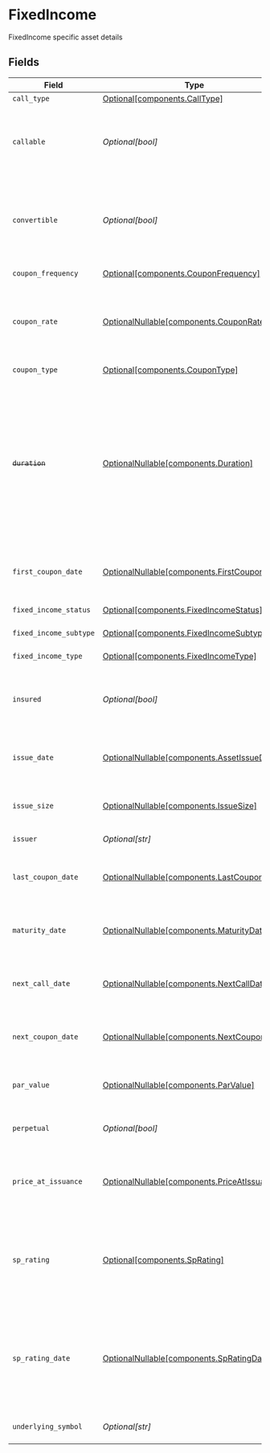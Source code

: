 # FixedIncome

FixedIncome specific asset details


## Fields

| Field                                                                                                                                                                                          | Type                                                                                                                                                                                           | Required                                                                                                                                                                                       | Description                                                                                                                                                                                    | Example                                                                                                                                                                                        |
| ---------------------------------------------------------------------------------------------------------------------------------------------------------------------------------------------- | ---------------------------------------------------------------------------------------------------------------------------------------------------------------------------------------------- | ---------------------------------------------------------------------------------------------------------------------------------------------------------------------------------------------- | ---------------------------------------------------------------------------------------------------------------------------------------------------------------------------------------------- | ---------------------------------------------------------------------------------------------------------------------------------------------------------------------------------------------- |
| `call_type`                                                                                                                                                                                    | [Optional[components.CallType]](../../models/components/calltype.md)                                                                                                                           | :heavy_minus_sign:                                                                                                                                                                             | The type of call                                                                                                                                                                               | ORDINARY                                                                                                                                                                                       |
| `callable`                                                                                                                                                                                     | *Optional[bool]*                                                                                                                                                                               | :heavy_minus_sign:                                                                                                                                                                             | Boolean that indicates whether an issuer may redeem the security before its maturity date                                                                                                      | true                                                                                                                                                                                           |
| `convertible`                                                                                                                                                                                  | *Optional[bool]*                                                                                                                                                                               | :heavy_minus_sign:                                                                                                                                                                             | Boolean that indicates whether an investor may convert to a number of shares of issuer common stock                                                                                            | true                                                                                                                                                                                           |
| `coupon_frequency`                                                                                                                                                                             | [Optional[components.CouponFrequency]](../../models/components/couponfrequency.md)                                                                                                             | :heavy_minus_sign:                                                                                                                                                                             | Frequency of payments                                                                                                                                                                          | ANNUAL                                                                                                                                                                                         |
| `coupon_rate`                                                                                                                                                                                  | [OptionalNullable[components.CouponRate]](../../models/components/couponrate.md)                                                                                                               | :heavy_minus_sign:                                                                                                                                                                             | A measure of income an investor can expect to receive expressed as a percent                                                                                                                   | {<br/>"value": "0.04"<br/>}                                                                                                                                                                    |
| `coupon_type`                                                                                                                                                                                  | [Optional[components.CouponType]](../../models/components/coupontype.md)                                                                                                                       | :heavy_minus_sign:                                                                                                                                                                             | Type of coupon rate                                                                                                                                                                            | FIXED                                                                                                                                                                                          |
| ~~`duration`~~                                                                                                                                                                                 | [OptionalNullable[components.Duration]](../../models/components/duration.md)                                                                                                                   | :heavy_minus_sign:                                                                                                                                                                             | : warning: ** DEPRECATED **: This will be removed in a future release, please migrate away from it as soon as possible.<br/><br/>Weighted average time until a bond’s cash flows are received in years | {<br/>"value": "30.00"<br/>}                                                                                                                                                                   |
| `first_coupon_date`                                                                                                                                                                            | [OptionalNullable[components.FirstCouponDate]](../../models/components/firstcoupondate.md)                                                                                                     | :heavy_minus_sign:                                                                                                                                                                             | date of first coupon                                                                                                                                                                           | {<br/>"day": 30,<br/>"month": 9,<br/>"year": 2023<br/>}                                                                                                                                        |
| `fixed_income_status`                                                                                                                                                                          | [Optional[components.FixedIncomeStatus]](../../models/components/fixedincomestatus.md)                                                                                                         | :heavy_minus_sign:                                                                                                                                                                             | The status of the fixed income                                                                                                                                                                 | OUTSTANDING                                                                                                                                                                                    |
| `fixed_income_subtype`                                                                                                                                                                         | [Optional[components.FixedIncomeSubtype]](../../models/components/fixedincomesubtype.md)                                                                                                       | :heavy_minus_sign:                                                                                                                                                                             | The type of treasury                                                                                                                                                                           | BOND                                                                                                                                                                                           |
| `fixed_income_type`                                                                                                                                                                            | [Optional[components.FixedIncomeType]](../../models/components/fixedincometype.md)                                                                                                             | :heavy_minus_sign:                                                                                                                                                                             | Type of fixed income security                                                                                                                                                                  | TREASURY                                                                                                                                                                                       |
| `insured`                                                                                                                                                                                      | *Optional[bool]*                                                                                                                                                                               | :heavy_minus_sign:                                                                                                                                                                             | Boolean that indicates whether a security is backed by an insurance policy                                                                                                                     | true                                                                                                                                                                                           |
| `issue_date`                                                                                                                                                                                   | [OptionalNullable[components.AssetIssueDate]](../../models/components/assetissuedate.md)                                                                                                       | :heavy_minus_sign:                                                                                                                                                                             | The date of issuance                                                                                                                                                                           | {<br/>"day": 30,<br/>"month": 9,<br/>"year": 2023<br/>}                                                                                                                                        |
| `issue_size`                                                                                                                                                                                   | [OptionalNullable[components.IssueSize]](../../models/components/issuesize.md)                                                                                                                 | :heavy_minus_sign:                                                                                                                                                                             | Total size of the bond issue in the issuing currency                                                                                                                                           | {<br/>"value": "123.00"<br/>}                                                                                                                                                                  |
| `issuer`                                                                                                                                                                                       | *Optional[str]*                                                                                                                                                                                | :heavy_minus_sign:                                                                                                                                                                             | Name of the bond issuer                                                                                                                                                                        | Apple Inc.                                                                                                                                                                                     |
| `last_coupon_date`                                                                                                                                                                             | [OptionalNullable[components.LastCouponDate]](../../models/components/lastcoupondate.md)                                                                                                       | :heavy_minus_sign:                                                                                                                                                                             | date of last coupon                                                                                                                                                                            | {<br/>"day": 30,<br/>"month": 9,<br/>"year": 2023<br/>}                                                                                                                                        |
| `maturity_date`                                                                                                                                                                                | [OptionalNullable[components.MaturityDate]](../../models/components/maturitydate.md)                                                                                                           | :heavy_minus_sign:                                                                                                                                                                             | The date the fixed income security matures                                                                                                                                                     | {<br/>"day": 30,<br/>"month": 9,<br/>"year": 2023<br/>}                                                                                                                                        |
| `next_call_date`                                                                                                                                                                               | [OptionalNullable[components.NextCallDate]](../../models/components/nextcalldate.md)                                                                                                           | :heavy_minus_sign:                                                                                                                                                                             | The date of the next call                                                                                                                                                                      | {<br/>"day": 30,<br/>"month": 9,<br/>"year": 2023<br/>}                                                                                                                                        |
| `next_coupon_date`                                                                                                                                                                             | [OptionalNullable[components.NextCouponDate]](../../models/components/nextcoupondate.md)                                                                                                       | :heavy_minus_sign:                                                                                                                                                                             | Date of next coupon payment                                                                                                                                                                    | {<br/>"day": 30,<br/>"month": 9,<br/>"year": 2023<br/>}                                                                                                                                        |
| `par_value`                                                                                                                                                                                    | [OptionalNullable[components.ParValue]](../../models/components/parvalue.md)                                                                                                                   | :heavy_minus_sign:                                                                                                                                                                             | The amount the issuer agrees to pay the investor upon maturity                                                                                                                                 | {<br/>"value": "123.00"<br/>}                                                                                                                                                                  |
| `perpetual`                                                                                                                                                                                    | *Optional[bool]*                                                                                                                                                                               | :heavy_minus_sign:                                                                                                                                                                             | Indicates whether the bond is perpetual                                                                                                                                                        | true                                                                                                                                                                                           |
| `price_at_issuance`                                                                                                                                                                            | [OptionalNullable[components.PriceAtIssuance]](../../models/components/priceatissuance.md)                                                                                                     | :heavy_minus_sign:                                                                                                                                                                             | The price at which fixed income security was issued as a percentage of par value in %                                                                                                          | {<br/>"value": "80.00"<br/>}                                                                                                                                                                   |
| `sp_rating`                                                                                                                                                                                    | [Optional[components.SpRating]](../../models/components/sprating.md)                                                                                                                           | :heavy_minus_sign:                                                                                                                                                                             | Standard & Poor's (S&P) rating of the creditworthiness of borrowers. Correspondents must be configured to view this field.                                                                     | AAA                                                                                                                                                                                            |
| `sp_rating_date`                                                                                                                                                                               | [OptionalNullable[components.SpRatingDate]](../../models/components/spratingdate.md)                                                                                                           | :heavy_minus_sign:                                                                                                                                                                             | The date of Standard & Poor's (S&P) rating of the creditworthiness of borrowers. Correspondents must be configured to view this field.                                                         | {<br/>"day": 30,<br/>"month": 9,<br/>"year": 2023<br/>}                                                                                                                                        |
| `underlying_symbol`                                                                                                                                                                            | *Optional[str]*                                                                                                                                                                                | :heavy_minus_sign:                                                                                                                                                                             | The symbol for the issuer’s equity                                                                                                                                                             | AAPL                                                                                                                                                                                           |